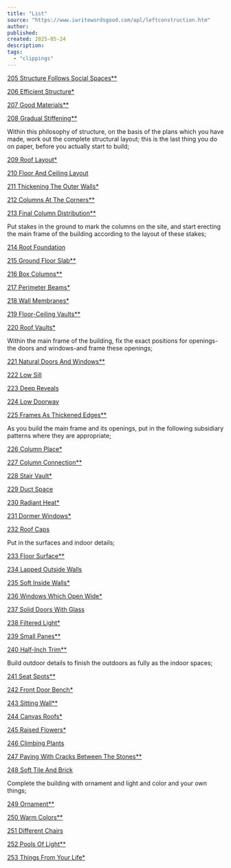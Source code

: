 ```yaml
---
title: "List"
source: "https://www.iwritewordsgood.com/apl/leftconstruction.htm"
author:
published:
created: 2025-05-24
description:
tags:
  - "clippings"
---
```

[205 Structure Follows Social Spaces\*\*](https://www.iwritewordsgood.com/apl/patterns/apl205.htm)

[206 Efficient Structure\*](https://www.iwritewordsgood.com/apl/patterns/apl206.htm)

[207 Good Materials\*\*](https://www.iwritewordsgood.com/apl/patterns/apl207.htm)

[208 Gradual Stiffening\*\*](https://www.iwritewordsgood.com/apl/patterns/apl208.htm)

Within this philosophy of structure, on the basis of the plans which you have made, work out the complete structural layout; this is the last thing you do on paper, before you actually start to build;

[209 Roof Layout\*](https://www.iwritewordsgood.com/apl/patterns/apl209.htm)

[210 Floor And Ceiling Layout](https://www.iwritewordsgood.com/apl/patterns/apl210.htm)

[211 Thickening The Outer Walls\*](https://www.iwritewordsgood.com/apl/patterns/apl211.htm)

[212 Columns At The Corners\*\*](https://www.iwritewordsgood.com/apl/patterns/apl212.htm)

[213 Final Column Distribution\*\*](https://www.iwritewordsgood.com/apl/patterns/apl213.htm)

Put stakes in the ground to mark the columns on the site, and start erecting the main frame of the building according to the layout of these stakes;

[214 Root Foundation](https://www.iwritewordsgood.com/apl/patterns/apl214.htm)

[215 Ground Floor Slab\*\*](https://www.iwritewordsgood.com/apl/patterns/apl215.htm)

[216 Box Columns\*\*](https://www.iwritewordsgood.com/apl/patterns/apl216.htm)

[217 Perimeter Beams\*](https://www.iwritewordsgood.com/apl/patterns/apl217.htm)

[218 Wall Membranes\*](https://www.iwritewordsgood.com/apl/patterns/apl218.htm)

[219 Floor-Ceiling Vaults\*\*](https://www.iwritewordsgood.com/apl/patterns/apl219.htm)

[220 Roof Vaults\*](https://www.iwritewordsgood.com/apl/patterns/apl220.htm)

Within the main frame of the building, fix the exact positions for openings-the doors and windows-and frame these openings;

[221 Natural Doors And Windows\*\*](https://www.iwritewordsgood.com/apl/patterns/apl221.htm)

[222 Low Sill](https://www.iwritewordsgood.com/apl/patterns/apl222.htm)

[223 Deep Reveals](https://www.iwritewordsgood.com/apl/patterns/apl223.htm)

[224 Low Doorway](https://www.iwritewordsgood.com/apl/patterns/apl224.htm)

[225 Frames As Thickened Edges\*\*](https://www.iwritewordsgood.com/apl/patterns/apl225.htm)

As you build the main frame and its openings, put in the following subsidiary patterns where they are appropriate;

[226 Column Place\*](https://www.iwritewordsgood.com/apl/patterns/apl226.htm)

[227 Column Connection\*\*](https://www.iwritewordsgood.com/apl/patterns/apl227.htm)

[228 Stair Vault\*](https://www.iwritewordsgood.com/apl/patterns/apl228.htm)

[229 Duct Space](https://www.iwritewordsgood.com/apl/patterns/apl229.htm)

[230 Radiant Heat\*](https://www.iwritewordsgood.com/apl/patterns/apl230.htm)

[231 Dormer Windows\*](https://www.iwritewordsgood.com/apl/patterns/apl231.htm)

[232 Roof Caps](https://www.iwritewordsgood.com/apl/patterns/apl232.htm)

Put in the surfaces and indoor details;

[233 Floor Surface\*\*](https://www.iwritewordsgood.com/apl/patterns/apl233.htm)

[234 Lapped Outside Walls](https://www.iwritewordsgood.com/apl/patterns/apl234.htm)

[235 Soft Inside Walls\*](https://www.iwritewordsgood.com/apl/patterns/apl235.htm)

[236 Windows Which Open Wide\*](https://www.iwritewordsgood.com/apl/patterns/apl236.htm)

[237 Solid Doors With Glass](https://www.iwritewordsgood.com/apl/patterns/apl237.htm)

[238 Filtered Light\*](https://www.iwritewordsgood.com/apl/patterns/apl238.htm)

[239 Small Panes\*\*](https://www.iwritewordsgood.com/apl/patterns/apl239.htm)

[240 Half-Inch Trim\*\*](https://www.iwritewordsgood.com/apl/patterns/apl240.htm)

Build outdoor details to finish the outdoors as fully as the indoor spaces;

[241 Seat Spots\*\*](https://www.iwritewordsgood.com/apl/patterns/apl241.htm)

[242 Front Door Bench\*](https://www.iwritewordsgood.com/apl/patterns/apl242.htm)

[243 Sitting Wall\*\*](https://www.iwritewordsgood.com/apl/patterns/apl243.htm)

[244 Canvas Roofs\*](https://www.iwritewordsgood.com/apl/patterns/apl244.htm)

[245 Raised Flowers\*](https://www.iwritewordsgood.com/apl/patterns/apl245.htm)

[246 Climbing Plants](https://www.iwritewordsgood.com/apl/patterns/apl246.htm)

[247 Paving With Cracks Between The Stones\*\*](https://www.iwritewordsgood.com/apl/patterns/apl247.htm)

[248 Soft Tile And Brick](https://www.iwritewordsgood.com/apl/patterns/apl248.htm)

Complete the building with ornament and light and color and your own things;

[249 Ornament\*\*](https://www.iwritewordsgood.com/apl/patterns/apl249.htm)

[250 Warm Colors\*\*](https://www.iwritewordsgood.com/apl/patterns/apl250.htm)

[251 Different Chairs](https://www.iwritewordsgood.com/apl/patterns/apl251.htm)

[252 Pools Of Light\*\*](https://www.iwritewordsgood.com/apl/patterns/apl252.htm)

[253 Things From Your Life\*](https://www.iwritewordsgood.com/apl/patterns/apl253.htm)